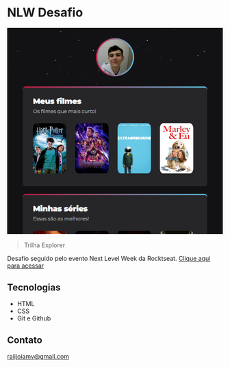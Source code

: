 # NLW Desafio

![preview](./.github/preview.png)

> Trilha Explorer

Desafio seguido pelo evento Next Level Week da Rocktseat.
[Clique aqui para acessar](https://raijoia.github.io/nlw-desafio/)

## Tecnologias

- HTML
- CSS
- Git e Github

## Contato

raiijoiamv@gmail.com
